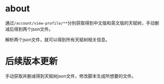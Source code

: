 # about
通过`/account/view-profile/**`分别获取得到中文版和英文版的天赋树，手动删减后得到两个json文件。

解析两个json文件，就可以得到所有天赋树相关信息。

# 后续版本更新
手动获取并删减得到天赋树json文件，修改脚本生成所想要的文件。